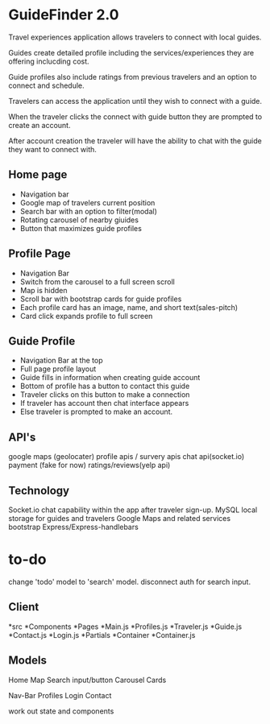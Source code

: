 # GuideFinder 2.0 

Travel experiences application allows travelers to connect with local guides.

Guides create detailed profile including the services/experiences they are offering inclucding cost. 

Guide profiles also include ratings from previous travelers and an option to connect and schedule.

Travelers can access the application until they wish to connect with a guide.

When the traveler clicks the connect with guide button they are prompted to create an account.

After account creation the traveler will have the ability to chat with the guide they want to connect with.

## Home page

  * Navigation bar
  * Google map of travelers current position
  * Search bar with an option to filter(modal)
  * Rotating carousel of nearby giuides
  * Button that maximizes guide profiles
  
## Profile Page

  * Navigation Bar
  * Switch from the carousel to a full screen scroll 
  * Map is hidden
  * Scroll bar with bootstrap cards for guide profiles
  * Each profile card has an image, name, and short text(sales-pitch)
  * Card click expands profile to full screen
  
## Guide Profile

  * Navigation Bar at the top
  * Full page profile layout 
  * Guide fills in information when creating guide account
  * Bottom of profile has a button to contact this guide
  * Traveler clicks on this button to make a connection
  * If traveler has account then chat interface appears
  * Else traveler is prompted to make an account.
  

## API's

google maps (geolocater)
profile apis / survery apis
chat api(socket.io)
payment (fake for now)
ratings/reviews(yelp api)

## Technology 

Socket.io chat capability within the app after traveler sign-up.
MySQL local storage for guides and travelers
Google Maps and related services
bootstrap
Express/Express-handlebars

# to-do
 change 'todo' model to 'search' model. disconnect auth for search input. 
 
  
  
## Client
*src
 *Components
  *Pages
   *Main.js
   *Profiles.js
    *Traveler.js
    *Guide.js
   *Contact.js
   *Login.js
 *Partials
  *Container
   *Container.js
   
## Models
Home
  Map
  Search input/button
  Carousel
  Cards
  
Nav-Bar 
  Profiles
  Login
  Contact  

 work out state and components 
 
 
 


